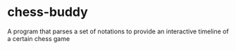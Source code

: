 # chess-buddy
A program that parses a set of notations to provide an interactive timeline of a certain chess game
